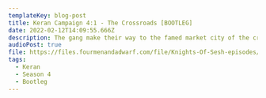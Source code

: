 ```yaml
---
templateKey: blog-post
title: Keran Campaign 4:1 - The Crossroads [BOOTLEG]
date: 2022-02-12T14:09:55.666Z
description: The gang make their way to the famed market city of the crossroads, but it seems the consequences of their earlier actions are haunting the city. Political turmoil and intrigue are on the agenda…
audioPost: true
file: https://files.fourmenandadwarf.com/file/Knights-Of-Sesh-episodes/Season_4/Keran-54-BOOTLEG.mp3
tags:
  - Keran
  - Season 4
  - Bootleg
---
```

